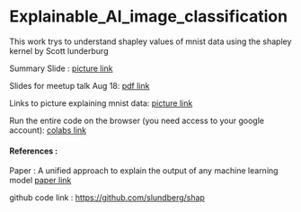 # Explainable_AI_image_classification

This work trys to understand shapley values of mnist data using the shapley kernel by Scott lunderburg

Summary Slide :
[picture link](./Summary.png)

Slides for meetup talk Aug 18:
[pdf link](./presentation/Meetup_slides.pdf)

Links to picture explaining mnist data: 
[picture link](./Visual.png)

Run the entire code on the browser (you need access to your google account):
[colabs link](https://colab.research.google.com/github/leexa90/Explainable_AI_image_classification/blob/master/colabs_script.ipynb)

#### References :
Paper : A unified approach to explain the output of any machine learning model
[paper link](./presentation/7062-a-unified-approach-to-interpreting-model-predictions.pdf)

github code link : https://github.com/slundberg/shap
